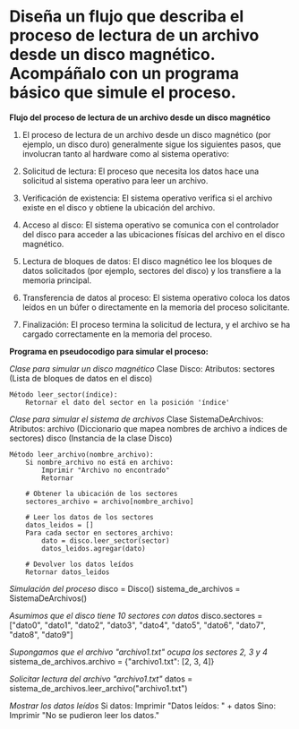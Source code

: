 # Diseña un flujo que describa el proceso de lectura de un archivo desde un disco magnético. Acompáñalo con un programa básico que simule el proceso.

**Flujo del proceso de lectura de un archivo desde un disco magnético**
1. El proceso de lectura de un archivo desde un disco magnético (por ejemplo, un disco duro) generalmente sigue los siguientes pasos, que involucran tanto al hardware como al sistema operativo:

2. Solicitud de lectura: El proceso que necesita los datos hace una solicitud al sistema operativo para leer un archivo.

3. Verificación de existencia: El sistema operativo verifica si el archivo existe en el disco y obtiene la ubicación del archivo.

4. Acceso al disco: El sistema operativo se comunica con el controlador del disco para acceder a las ubicaciones físicas del archivo en el disco magnético.

5. Lectura de bloques de datos: El disco magnético lee los bloques de datos solicitados (por ejemplo, sectores del disco) y los transfiere a la memoria principal.

6. Transferencia de datos al proceso: El sistema operativo coloca los datos leídos en un búfer o directamente en la memoria del proceso solicitante.

7. Finalización: El proceso termina la solicitud de lectura, y el archivo se ha cargado correctamente en la memoria del proceso.

**Programa en pseudocodigo para simular el proceso:**

*Clase para simular un disco magnético*
Clase Disco:
    Atributos:
        sectores (Lista de bloques de datos en el disco)
    
    Método leer_sector(índice):
        Retornar el dato del sector en la posición 'índice'
        
*Clase para simular el sistema de archivos*
Clase SistemaDeArchivos:
    Atributos:
        archivo (Diccionario que mapea nombres de archivo a índices de sectores)
        disco (Instancia de la clase Disco)
    
    Método leer_archivo(nombre_archivo):
        Si nombre_archivo no está en archivo:
            Imprimir "Archivo no encontrado"
            Retornar
        
        # Obtener la ubicación de los sectores
        sectores_archivo = archivo[nombre_archivo]
        
        # Leer los datos de los sectores
        datos_leidos = []
        Para cada sector en sectores_archivo:
            dato = disco.leer_sector(sector)
            datos_leidos.agregar(dato)
        
        # Devolver los datos leídos
        Retornar datos_leidos

*Simulación del proceso*
disco = Disco()
sistema_de_archivos = SistemaDeArchivos()

*Asumimos que el disco tiene 10 sectores con datos*
disco.sectores = ["dato0", "dato1", "dato2", "dato3", "dato4", "dato5", "dato6", "dato7", "dato8", "dato9"]

*Supongamos que el archivo "archivo1.txt" ocupa los sectores 2, 3 y 4*
sistema_de_archivos.archivo = {"archivo1.txt": [2, 3, 4]}

*Solicitar lectura del archivo "archivo1.txt"*
datos = sistema_de_archivos.leer_archivo("archivo1.txt")

*Mostrar los datos leídos*
Si datos:
    Imprimir "Datos leídos: " + datos
Sino:
    Imprimir "No se pudieron leer los datos."
